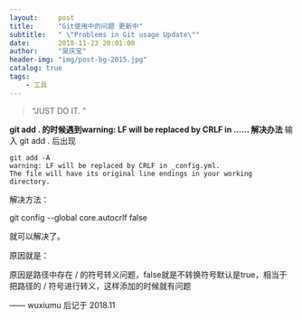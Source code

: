 ```yaml
---
layout:     post
title:      "Git使用中的问题 更新中"
subtitle:   " \"Problems in Git usage Update\""
date:       2018-11-23 20:01:00
author:     "吴庆宝"
header-img: "img/post-bg-2015.jpg"
catalog: true
tags:
    - 工具
---
```


> “JUST DO IT. ”


**git add . 的时候遇到warning: LF will be replaced by CRLF in ...... 解决办法**
输 入 git add . 后出现
```
git add -A
warning: LF will be replaced by CRLF in _config.yml.
The file will have its original line endings in your working directory.
```
解决方法：

git config --global core.autocrlf false

就可以解决了。

原因就是：

原因是路径中存在 / 的符号转义问题，false就是不转换符号默认是true，相当于把路径的 / 符号进行转义，这样添加的时候就有问题

—— wuxiumu 后记于 2018.11
